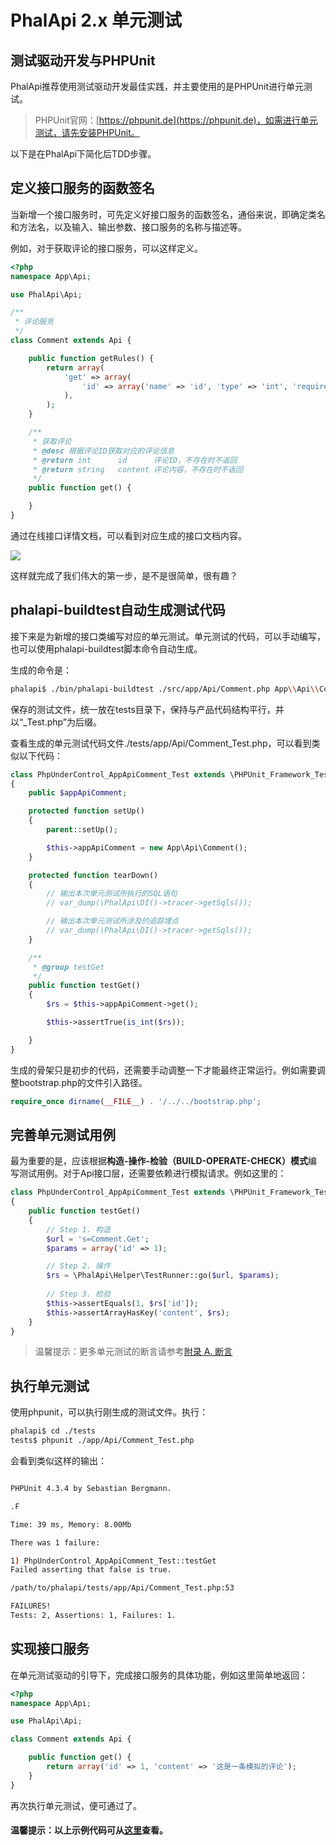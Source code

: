 # PhalApi 2.x 单元测试

## 测试驱动开发与PHPUnit

PhalApi推荐使用测试驱动开发最佳实践，并主要使用的是PHPUnit进行单元测试。 

> PHPUnit官网：[https://phpunit.de](https://phpunit.de)，如需进行单元测试，请先安装PHPUnit。  

以下是在PhalApi下简化后TDD步骤。

## 定义接口服务的函数签名

当新增一个接口服务时，可先定义好接口服务的函数签名，通俗来说，即确定类名和方法名，以及输入、输出参数、接口服务的名称与描述等。   

例如，对于获取评论的接口服务，可以这样定义。  

```php
<?php
namespace App\Api;

use PhalApi\Api;

/**
 * 评论服务
 */
class Comment extends Api {

    public function getRules() {
        return array(
            'get' => array(
                'id' => array('name' => 'id', 'type' => 'int', 'require' => true, 'min' => 1, 'desc' => '评论ID'),
            ),
        );
    }

    /**
     * 获取评论
     * @desc 根据评论ID获取对应的评论信息
     * @return int      id      评论ID，不存在时不返回
     * @return string   content 评论内容，不存在时不返回
     */
    public function get() {

    }
}
```

通过在线接口详情文档，可以看到对应生成的接口文档内容。 

![](http://cdn7.phalapi.net/20170716191153_34619105bf07324d05e0c1b69b3526f9)

这样就完成了我们伟大的第一步，是不是很简单，很有趣？

## phalapi-buildtest自动生成测试代码

接下来是为新增的接口类编写对应的单元测试。单元测试的代码，可以手动编写，也可以使用phalapi-buildtest脚本命令自动生成。  

生成的命令是：  
```bash
phalapi$ ./bin/phalapi-buildtest ./src/app/Api/Comment.php App\\Api\\Comment > ./tests/app/Api/Comment_Test.php
```

保存的测试文件，统一放在tests目录下，保持与产品代码结构平行，并以“_Test.php”为后缀。  

查看生成的单元测试代码文件./tests/app/Api/Comment_Test.php，可以看到类似以下代码：  
```php
class PhpUnderControl_AppApiComment_Test extends \PHPUnit_Framework_TestCase
{
    public $appApiComment;

    protected function setUp()
    {
        parent::setUp();

        $this->appApiComment = new App\Api\Comment();
    }

    protected function tearDown()
    {
        // 输出本次单元测试所执行的SQL语句
        // var_dump(\PhalApi\DI()->tracer->getSqls());

        // 输出本次单元测试所涉及的追踪埋点
        // var_dump(\PhalApi\DI()->tracer->getSqls());
    }

    /**
     * @group testGet
     */
    public function testGet()
    {
        $rs = $this->appApiComment->get();

        $this->assertTrue(is_int($rs));

    }
}
```

生成的骨架只是初步的代码，还需要手动调整一下才能最终正常运行。例如需要调整bootstrap.php的文件引入路径。    

```php
require_once dirname(__FILE__) . '/../../bootstrap.php';
```

## 完善单元测试用例

最为重要的是，应该根据**构造-操作-检验（BUILD-OPERATE-CHECK）模式**编写测试用例。对于Api接口层，还需要依赖[]()进行模拟请求。例如这里的：  
```php
class PhpUnderControl_AppApiComment_Test extends \PHPUnit_Framework_TestCase
{
    public function testGet()
    {
        // Step 1. 构造
        $url = 's=Comment.Get';
        $params = array('id' => 1);

        // Step 2. 操作
        $rs = \PhalApi\Helper\TestRunner::go($url, $params);
        
        // Step 3. 检验
        $this->assertEquals(1, $rs['id']);
        $this->assertArrayHasKey('content', $rs);
    }
}
```

> 温馨提示：更多单元测试的断言请参考[附录 A. 断言](http://phpunit.cn/manual/6.5/zh_cn/appendixes.assertions.html)  

## 执行单元测试

使用phpunit，可以执行刚生成的测试文件。执行：  

```bash
phalapi$ cd ./tests
tests$ phpunit ./app/Api/Comment_Test.php 
```

会看到类似这样的输出：  
```bash

PHPUnit 4.3.4 by Sebastian Bergmann.

.F

Time: 39 ms, Memory: 8.00Mb

There was 1 failure:

1) PhpUnderControl_AppApiComment_Test::testGet
Failed asserting that false is true.

/path/to/phalapi/tests/app/Api/Comment_Test.php:53

FAILURES!
Tests: 2, Assertions: 1, Failures: 1.
```

## 实现接口服务

在单元测试驱动的引导下，完成接口服务的具体功能，例如这里简单地返回：  
```php
<?php
namespace App\Api;

use PhalApi\Api;

class Comment extends Api {

    public function get() {
        return array('id' => 1, 'content' => '这是一条模拟的评论');
    }
}
```

再次执行单元测试，便可通过了。  

#### 温馨提示：以上示例代码可从[这里](https://github.com/phalapi/phalapi/commit/4eb124792cf6616035dcf937fe56e8e0fc5ebe77)查看。
